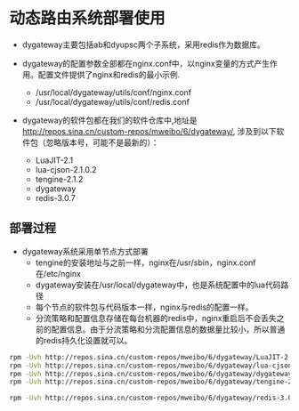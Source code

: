 动态路由系统部署使用
=========================

* dygateway主要包括ab和dyupsc两个子系统，采用redis作为数据库。   

* dygateway的配置参数全部都在nginx.conf中，以nginx变量的方式产生作用。配置文件提供了nginx和redis的最小示例.
    * /usr/local/dygateway/utils/conf/nginx.conf 
    * /usr/local/dygateway/utils/conf/redis.conf
    
* dygateway的软件包都在我们的软件仓库中,地址是 http://repos.sina.cn/custom-repos/mweibo/6/dygateway/, 涉及到以下软件包（忽略版本号，可能不是最新的）：

    * LuaJIT-2.1
    * lua-cjson-2.1.0.2
    * tengine-2.1.2
    * dygateway
    * redis-3.0.7



部署过程
-------------------

<!-- 从部署方式一节可以看到，dygateway系统中有管理机和七层机器两个角色，两种机器上的软件包和代码完全一样，区别在于nginx配置文件不同，以及redis的主从角色不同。-->

* dygateway系统采用单节点方式部署
    * tengine的安装地址与之前一样，nginx在/usr/sbin，nginx.conf在/etc/nginx
    * dygateway安装在/usr/local/dygateway中，也是系统配置中的lua代码路径
    * 每个节点的软件包与代码版本一样，nginx与redis的配置一样。
    * 分流策略和配置信息存储在每台机器的redis中，nginx重启后不会丢失之前的配置信息。由于分流策略和分流配置信息的数据量比较小，所以普通的redis持久化设置就可以。

```bash
rpm -Uvh http://repos.sina.cn/custom-repos/mweibo/6/dygateway/LuaJIT-2.1-1.mweibo.el6.x86_64.rpm
rpm -Uvh http://repos.sina.cn/custom-repos/mweibo/6/dygateway/lua-cjson-2.1.0.2-1.el6.x86_64.rpm
rpm -Uvh http://repos.sina.cn/custom-repos/mweibo/6/dygateway/dygateway-2.0-20160324.mweibo.el6.noarch.rpm
rpm -Uvh http://repos.sina.cn/custom-repos/mweibo/6/dygateway/tengine-2.1.2-20160323.mweibo.el6.x86_64.rpm

rpm -Uvh http://repos.sina.cn/custom-repos/mweibo/6/dygateway/redis-3.0.7-2.el6.remi.x86_64.rpm
```




